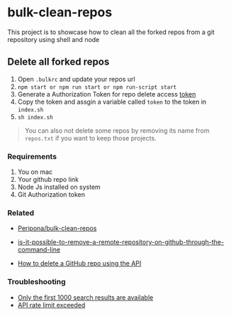 # bulk-clean-repos

This project is to showcase how to clean all the forked repos from a git repository using shell and node

## Delete all forked repos

1. Open `.bulkrc` and update your repos url
1. `npm start or npm run start or npm run-script start`
1. Generate a Authorization Token for repo delete access [token](https://github.com/settings/tokens/new)
1. Copy the token and assgin a variable called `token` to the token in `index.sh`
1. `sh index.sh`

> You can also not delete some repos by removing its name from `repos.txt` if you want to keep those projects.

### Requirements

1. You on mac
2. Your github repo link
3. Node Js installed on system
4. Git Authorization token

### Related

- [Peripona/bulk-clean-repos](https://github.com/Peripona/bulk-clean-repos)

- [is-it-possible-to-remove-a-remote-repository-on-github-through-the-command-line](https://stackoverflow.com/questions/25381329/is-it-possible-to-remove-a-remote-repository-on-github-through-the-command-line)

- [How to delete a GitHub repo using the API](https://stackoverflow.com/questions/19319516/how-to-delete-a-github-repo-using-the-api)

### Troubleshooting

- [Only the first 1000 search results are available](https://stackoverflow.com/questions/37602893/github-search-limit-results)
- [API rate limit exceeded](https://developer.github.com/v3/#increasing-the-unauthenticated-rate-limit-for-oauth-applications)